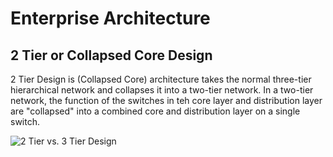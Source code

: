 # Enterprise Architecture

## 2 Tier or Collapsed Core Design

2 Tier Design is (Collapsed Core) architecture takes the normal three-tier hierarchical network and collapses it into a two-tier network. In a two-tier network, the function of the switches in teh core layer and distribution layer are "collapsed" into a combined core and distribution layer on a single switch. 

![2 Tier vs. 3 Tier Design](Amwence/CCNP-Notes/Pictures/Collapsedcorevs3tier.png)